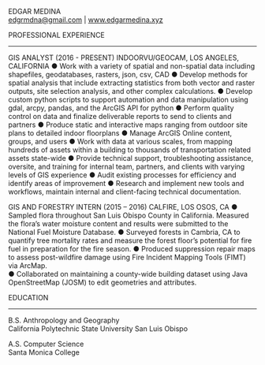 EDGAR MEDINA                                                                         
edgrmdna@gmail.com | www.edgarmedina.xyz

PROFESSIONAL EXPERIENCE 
________________________________________
GIS ANALYST (2016 - PRESENT)
INDOORVU/GEOCAM, LOS ANGELES, CALIFORNIA
●	Work with a variety of spatial and non-spatial data including shapefiles, geodatabases, rasters, json, csv, CAD
●	Develop methods for spatial analysis that include extracting statistics from both vector and raster outputs, site selection analysis, and other complex calculations.
●	Develop custom python scripts to support automation and data manipulation using gdal, arcpy, pandas, and the ArcGIS API for python
●	Perform quality control on data and finalize deliverable reports to send to clients and partners
●	Produce static and interactive maps ranging from outdoor site plans to detailed indoor floorplans
●	Manage ArcGIS Online content, groups, and users
●	Work with data at various scales, from mapping hundreds of assets within a building to thousands of transportation related assets state-wide
●	Provide technical support, troubleshooting assistance, oversite, and training for internal team, partners, and clients with varying levels of GIS experience
●	Audit existing processes for efficiency and identify areas of improvement 
●	Research and implement new tools and workflows, maintain internal and client-facing technical documentation.

GIS AND FORESTRY INTERN (2015 – 2016)
CALFIRE, LOS OSOS, CA
●	Sampled flora throughout San Luis Obispo County in California. Measured the flora’s water moisture content and results were submitted to the National Fuel Moisture Database.
●	Surveyed forests in Cambria, CA to quantify tree mortality rates and measure the forest floor’s potential for fire fuel in preparation for the fire season. 
●	Produced suppression repair maps to assess post-wildfire damage using Fire Incident Mapping Tools (FIMT) via ArcMap.  
●	Collaborated on maintaining a county-wide building dataset using Java OpenStreetMap (JOSM) to edit geometries and attributes.

EDUCATION 
________________________________________
B.S. Anthropology and Geography                                                                                     
California Polytechnic State University San Luis Obispo

A.S. Computer Science                                                                                                                                 
Santa Monica College
